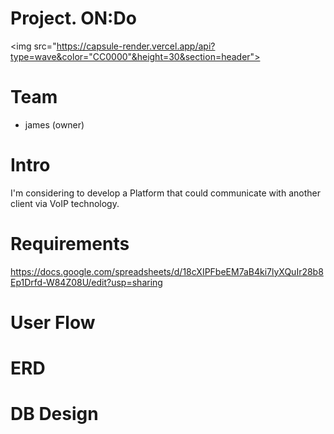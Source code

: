 # Project. ON:Do
<img src="https://capsule-render.vercel.app/api?type=wave&color="CC0000"&height=30&section=header"> </img>

# Team
* james (owner)


# Intro 
I'm considering to develop a Platform that could communicate with another client via VoIP technology.

# Requirements
https://docs.google.com/spreadsheets/d/18cXIPFbeEM7aB4ki7lyXQuIr28b8Ep1Drfd-W84Z08U/edit?usp=sharing
  
  

# User Flow 


# ERD

# DB Design 

